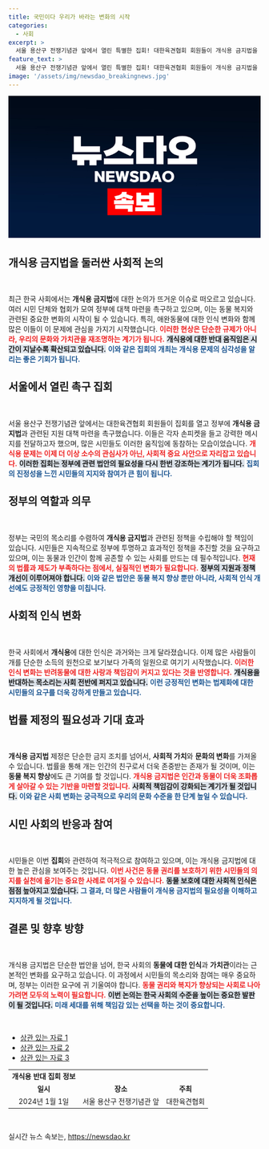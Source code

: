 ```yaml
---
title: 국민이다 우리가 바라는 변화의 시작
categories:
  - 사회
excerpt: >
  서울 용산구 전쟁기념관 앞에서 열린 특별한 집회! 대한육견협회 회원들이 개식용 금지법을 촉구하며 거리로 나섰다. 그들의 열정과 요구는 어떻게 사회를 변화시킬까? 클릭해서 만나보세요!
feature_text: >
  서울 용산구 전쟁기념관 앞에서 열린 특별한 집회! 대한육견협회 회원들이 개식용 금지법을 촉구하며 거리로 나섰다. 그들의 열정과 요구는 어떻게 사회를 변화시킬까? 클릭해서 만나보세요!
image: '/assets/img/newsdao_breakingnews.jpg'
---
```


<p><img src="/assets/img/newsdao_breakingnews.jpg" alt="flaretime 속보" /></p>

<h2 data-ke-size="size26">개식용 금지법을 둘러싼 사회적 논의</h2>

<p data-ke-size="size16">&nbsp;</p>

<p>최근 한국 사회에서는 <b>개식용 금지법</b>에 대한 논의가 뜨거운 이슈로 떠오르고 있습니다. 여러 시민 단체와 협회가 모여 정부에 대책 마련을 촉구하고 있으며, 이는 동물 복지와 관련된 중요한 변화의 시작이 될 수 있습니다. 특히, 애완동물에 대한 인식 변화와 함께 많은 이들이 이 문제에 관심을 가지기 시작했습니다. <b><span style="color: #ee2323;">이러한 현상은 단순한 규제가 아니라, 우리의 문화와 가치관을 재조명하는 계기가 됩니다.</span></b> <b><span style="background-color: #21538527;">개식용에 대한 반대 움직임은 시간이 지날수록 확산되고 있습니다.</span></b> <b><span style="color: #1a5490;">이와 같은 집회의 개최는 개식용 문제의 심각성을 알리는 좋은 기회가 됩니다.</span></b></p>

<h2 data-ke-size="size26">서울에서 열린 촉구 집회</h2>

<p data-ke-size="size16">&nbsp;</p>

<p>서울 용산구 전쟁기념관 앞에서는 대한육견협회 회원들이 집회를 열고 정부에 <b>개식용 금지법</b>과 관련된 지원 대책 마련을 촉구했습니다. 이들은 각자 손피켓을 들고 강력한 메시지를 전달하고자 했으며, 많은 시민들도 이러한 움직임에 동참하는 모습이었습니다. <b><span style="color: #ee2323;">개식용 문제는 이제 더 이상 소수의 관심사가 아닌, 사회적 중요 사안으로 자리잡고 있습니다.</span></b> <b><span style="background-color: #21538527;">이러한 집회는 정부에 관련 법안의 필요성을 다시 한번 강조하는 계기가 됩니다.</span></b> <b><span style="color: #1a5490;">집회의 진정성을 느낀 시민들의 지지와 참여가 큰 힘이 됩니다.</span></b></p>

<h2 data-ke-size="size26">정부의 역할과 의무</h2>

<p data-ke-size="size16">&nbsp;</p>

<p>정부는 국민의 목소리를 수렴하여 <b>개식용 금지법</b>과 관련된 정책을 수립해야 할 책임이 있습니다. 시민들은 지속적으로 정부에 투명하고 효과적인 정책을 추진할 것을 요구하고 있으며, 이는 동물과 인간이 함께 공존할 수 있는 사회를 만드는 데 필수적입니다. <b><span style="color: #ee2323;">현재의 법률과 제도가 부족하다는 점에서, 실질적인 변화가 필요합니다.</span></b> <b><span style="background-color: #21538527;">정부의 지원과 정책 개선이 이루어져야 합니다.</span></b> <b><span style="color: #1a5490;">이와 같은 법안은 동물 복지 향상 뿐만 아니라, 사회적 인식 개선에도 긍정적인 영향을 미칩니다.</span></b></p>

<h2 data-ke-size="size26">사회적 인식 변화</h2>

<p data-ke-size="size16">&nbsp;</p>

<p>한국 사회에서 <b>개식용</b>에 대한 인식은 과거와는 크게 달라졌습니다. 이제 많은 사람들이 개를 단순한 소득의 원천으로 보기보다 가족의 일원으로 여기기 시작했습니다. <b><span style="color: #ee2323;">이러한 인식 변화는 반려동물에 대한 사랑과 책임감이 커지고 있다는 것을 반영합니다.</span></b> <b><span style="background-color: #21538527;">개식용을 반대하는 목소리는 사회 전반에 퍼지고 있습니다.</span></b> <b><span style="color: #1a5490;">이런 긍정적인 변화는 법제화에 대한 시민들의 요구를 더욱 강하게 만들고 있습니다.</span></b></p>

<h2 data-ke-size="size26">법률 제정의 필요성과 기대 효과</h2>

<p data-ke-size="size16">&nbsp;</p>

<p><b>개식용 금지법</b> 제정은 단순한 금지 조치를 넘어서, <b>사회적 가치</b>와 <b>문화의 변화</b>를 가져올 수 있습니다. 법률을 통해 개는 인간의 친구로서 더욱 존중받는 존재가 될 것이며, 이는 <b>동물 복지 향상</b>에도 큰 기여를 할 것입니다. <b><span style="color: #ee2323;">개식용 금지법은 인간과 동물이 더욱 조화롭게 살아갈 수 있는 기반을 마련할 것입니다.</span></b> <b><span style="background-color: #21538527;">사회적 책임감이 강화되는 계기가 될 것입니다.</span></b> <b><span style="color: #1a5490;">이와 같은 사회 변화는 궁극적으로 우리의 문화 수준을 한 단계 높일 수 있습니다.</span></b></p>

<h2 data-ke-size="size26">시민 사회의 반응과 참여</h2>

<p data-ke-size="size16">&nbsp;</p>

<p>시민들은 이번 <b>집회</b>와 관련하여 적극적으로 참여하고 있으며, 이는 개식용 금지법에 대한 높은 관심을 보여주는 것입니다. <b><span style="color: #ee2323;">이번 사건은 동물 권리를 보호하기 위한 시민들의 의지를 실천에 옮기는 중요한 사례로 여겨질 수 있습니다.</span></b> <b><span style="background-color: #21538527;">동물 보호에 대한 사회적 인식은 점점 높아지고 있습니다.</span></b> <b><span style="color: #1a5490;">그 결과, 더 많은 사람들이 개식용 금지법의 필요성을 이해하고 지지하게 될 것입니다.</span></b></p>

<h2 data-ke-size="size26">결론 및 향후 방향</h2>

<p data-ke-size="size16">&nbsp;</p>

<p>개식용 금지법은 단순한 법안을 넘어, 한국 사회의 <b>동물에 대한 인식</b>과 <b>가치관</b>이라는 근본적인 변화를 요구하고 있습니다. 이 과정에서 시민들의 목소리와 참여는 매우 중요하며, 정부는 이러한 요구에 귀 기울여야 합니다. <b><span style="color: #ee2323;">동물 권리와 복지가 향상되는 사회로 나아가려면 모두의 노력이 필요합니다.</span></b> <b><span style="background-color: #21538527;">이번 논의는 한국 사회의 수준을 높이는 중요한 발판이 될 것입니다.</span></b> <b><span style="color: #1a5490;">미래 세대를 위해 책임감 있는 선택을 하는 것이 중요합니다.</span></b></p>

<p data-ke-size="size16">&nbsp;</p>

<!-- 예시를 위한 링크 -->

<ul>
    <li><a href="https://www.example.com">상관 있는 자료 1</a></li>
    <li><a href="https://www.example.com">상관 있는 자료 2</a></li>
    <li><a href="https://www.example.com">상관 있는 자료 3</a></li>
</ul>

<table style="width: 100%;">
    <tr>
        <td style="text-align: center; height: 17px;"><b>개식용 반대 집회 정보</b></td>
    </tr>
    <tr>
        <td style="text-align: center; height: 17px;"><b>일시</b></td>
        <td style="text-align: center; height: 17px;"><b>장소</b></td>
        <td style="text-align: center; height: 17px;"><b>주최</b></td>
    </tr>
    <tr>
        <td style="text-align: center; height: 17px;">2024년 1월 1일</td>
        <td style="text-align: center; height: 17px;">서울 용산구 전쟁기념관 앞</td>
        <td style="text-align: center; height: 17px;">대한육견협회</td>
    </tr>
</table>

<p data-ke-size="size16">&nbsp;</p>
실시간 뉴스 속보는, <a href="https://newsdao.kr" rel="dofollow">https://newsdao.kr</a>


